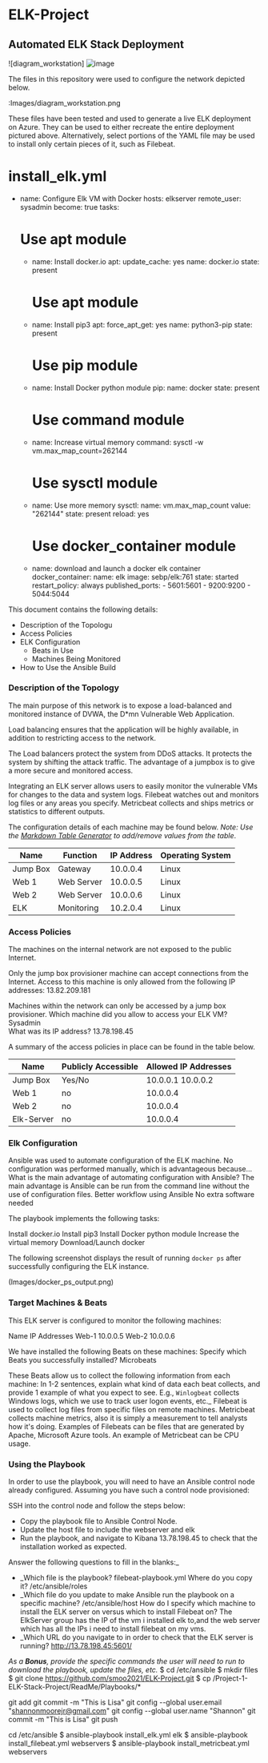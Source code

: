 # ELK-Project                                                                                                                                                                                                     
## Automated ELK Stack Deployment
![diagram_workstation] ![image](https://user-images.githubusercontent.com/91638328/135723773-52ba85ec-d32e-441f-889e-694485eb2275.png)


The files in this repository were used to configure the network depicted below.

:Images/diagram_workstation.png 

These files have been tested and used to generate a live ELK deployment on Azure. They can be used to either recreate the entire deployment pictured above. Alternatively, select portions of the YAML file may be used to install only certain pieces of it, such as Filebeat.

  # install_elk.yml
- name: Configure Elk VM with Docker
 hosts: elkserver
 remote_user: sysadmin
 become: true
 tasks:
   # Use apt module
   - name: Install docker.io
     apt:
       update_cache: yes
       name: docker.io
       state: present

     # Use apt module
   - name: Install pip3
     apt:
       force_apt_get: yes
       name: python3-pip
       state: present

     # Use pip module
   - name: Install Docker python module
     pip:
       name: docker
       state: present

     # Use command module
   - name: Increase virtual memory
     command: sysctl -w vm.max_map_count=262144

     # Use sysctl module
   - name: Use more memory
     sysctl:
       name: vm.max_map_count
       value: "262144"
       state: present
       reload: yes

     # Use docker_container module
   - name: download and launch a docker elk container
     docker_container:
       name: elk
       image: sebp/elk:761
       state: started
       restart_policy: always
       published_ports:
         - 5601:5601
         - 9200:9200
         - 5044:5044


This document contains the following details:
- Description of the Topologu
- Access Policies
- ELK Configuration
  - Beats in Use
  - Machines Being Monitored
- How to Use the Ansible Build


### Description of the Topology

The main purpose of this network is to expose a load-balanced and monitored instance of DVWA, the D*mn Vulnerable Web Application.

Load balancing ensures that the application will be highly available, in addition to restricting access to the network.

The Load balancers protect the system from DDoS attacks. It protects the system by shifting the attack traffic. The advantage of a jumpbox is to give a more secure and monitored access. 

Integrating an ELK server allows users to easily monitor the vulnerable VMs for changes to the data and system logs.
Filebeat watches out and monitors log files or any areas you specify.
Metricbeat collects and ships metrics or statistics to different outputs. 

The configuration details of each machine may be found below.
_Note: Use the [Markdown Table Generator](http://www.tablesgenerator.com/markdown_tables) to add/remove values from the table_.

| Name     | Function | IP Address | Operating System |
|----------|----------|------------|------------------|
| Jump Box | Gateway  | 10.0.0.4   | Linux            |
| Web 1     | Web Server  | 10.0.0.5   | Linux            |
| Web 2     | Web Server  | 10.0.0.6   | Linux            |
| ELK      | Monitoring  | 10.2.0.4   | Linux            |

### Access Policies

The machines on the internal network are not exposed to the public Internet. 

Only the jump box provisioner machine can accept connections from the Internet. Access to this machine is only allowed from the following IP addresses: 13.82.209.181


Machines within the network can only be accessed by a jump box provisioner.
 Which machine did you allow to access your ELK VM? Sysadmin    
 What was its IP address? 13.78.198.45

A summary of the access policies in place can be found in the table below.

| Name     | Publicly Accessible | Allowed IP Addresses |
|----------|---------------------|----------------------|
| Jump Box | Yes/No              | 10.0.0.1 10.0.0.2     |
| Web 1         |      no              |  10.0.0.4                  |
|  Web 2        |          no          |     10.0.0.4               |
|Elk-Server   | no                   | 10.0.0.4                   |

### Elk Configuration

Ansible was used to automate configuration of the ELK machine. No configuration was performed manually, which is advantageous because...
What is the main advantage of automating configuration with Ansible?
The main advantage is Ansible can be run from the command line without the use of configuration files.
Better workflow using Ansible
No extra software needed 


The playbook implements the following tasks:

Install docker.io
Install pip3
Install Docker python module
Increase the virtual memory
Download/Launch docker 

The following screenshot displays the result of running `docker ps` after successfully configuring the ELK instance.

(Images/docker_ps_output.png)

### Target Machines & Beats
This ELK server is configured to monitor the following machines:

Name
IP Addresses
Web-1
10.0.0.5
Web-2
10.0.0.6



We have installed the following Beats on these machines:
Specify which Beats you successfully installed? Microbeats

These Beats allow us to collect the following information from each machine:
In 1-2 sentences, explain what kind of data each beat collects, and provide 1 example of what you expect to see. E.g., `Winlogbeat` collects Windows logs, which we use to track user logon events, etc._
Filebeat is used to collect log files from specific files on remote machines. Metricbeat collects machine metrics, also it is simply a measurement to tell analysts how it's doing. Examples of Filebeats can be files that are generated by Apache, Microsoft Azure tools. An example of Metricbeat can be CPU usage.

### Using the Playbook
In order to use the playbook, you will need to have an Ansible control node already configured. Assuming you have such a control node provisioned: 

SSH into the control node and follow the steps below:
- Copy the playbook file to Ansible Control Node.
- Update the host file to include the webserver and elk
- Run the playbook, and navigate to Kibana 13.78.198.45  to check that the installation worked as expected.

Answer the following questions to fill in the blanks:_
- _Which file is the playbook? filebeat-playbook.yml
 Where do you copy it? /etc/ansible/roles
- _Which file do you update to make Ansible run the playbook on a specific machine? /etc/ansible/host
 How do I specify which machine to install the ELK server on versus which to install Filebeat on? The ElkServer group has the IP of the vm i installed elk to,and the web server which has all the IPs i need to install filebeat on my vms.
- _Which URL do you navigate to in order to check that the ELK server is running? http://13.78.198.45:5601/

_As a **Bonus**, provide the specific commands the user will need to run to download the playbook, update the files, etc._
$ cd /etc/ansible
$ mkdir files
$ git clone https://github.com/smoo2021/ELK-Project.git
$ cp /Project-1-ELK-Stack-Project/ReadMe/Playbooks/*


git add
git commit -m "This is Lisa"
git config --global user.email "shannonmoorejr@gmail.com"
git config --global user.name "Shannon"
git commit -m "This is Lisa"
git push

cd /etc/ansible
 $ ansible-playbook install_elk.yml elk
 $ ansible-playbook install_filebeat.yml webservers
 $ ansible-playbook install_metricbeat.yml webservers
